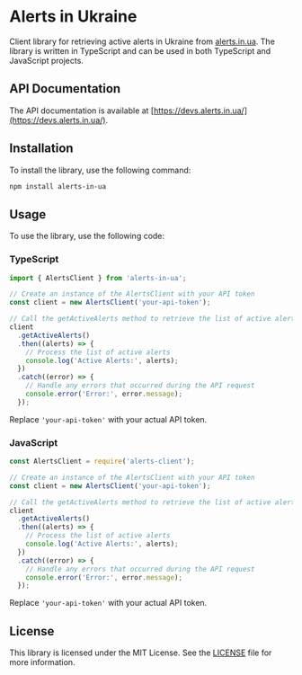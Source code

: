 # Alerts in Ukraine

Client library for retrieving active alerts in Ukraine from [alerts.in.ua](https://alerts.in.ua/). The library is written in TypeScript and can be used in both TypeScript and JavaScript projects.

## API Documentation

The API documentation is available at [https://devs.alerts.in.ua/](https://devs.alerts.in.ua/).

## Installation

To install the library, use the following command:

```bash
npm install alerts-in-ua
```

## Usage

To use the library, use the following code:

### TypeScript

```typescript
import { AlertsClient } from 'alerts-in-ua';

// Create an instance of the AlertsClient with your API token
const client = new AlertsClient('your-api-token');

// Call the getActiveAlerts method to retrieve the list of active alerts
client
  .getActiveAlerts()
  .then((alerts) => {
    // Process the list of active alerts
    console.log('Active Alerts:', alerts);
  })
  .catch((error) => {
    // Handle any errors that occurred during the API request
    console.error('Error:', error.message);
  });
```

Replace `'your-api-token'` with your actual API token.

### JavaScript

```javascript
const AlertsClient = require('alerts-client');

// Create an instance of the AlertsClient with your API token
const client = new AlertsClient('your-api-token');

// Call the getActiveAlerts method to retrieve the list of active alerts
client
  .getActiveAlerts()
  .then((alerts) => {
    // Process the list of active alerts
    console.log('Active Alerts:', alerts);
  })
  .catch((error) => {
    // Handle any errors that occurred during the API request
    console.error('Error:', error.message);
  });
```

Replace `'your-api-token'` with your actual API token.

## License

This library is licensed under the MIT License. See the [LICENSE](LICENSE) file for more information.
